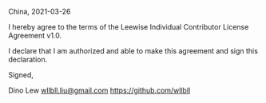 China, 2021-03-26

I hereby agree to the terms of the Leewise Individual Contributor License
Agreement v1.0.

I declare that I am authorized and able to make this agreement and sign this
declaration.

Signed,

Dino Lew wllbll.liu@gmail.com https://github.com/wllbll